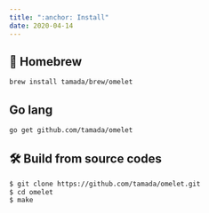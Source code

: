 ```yaml
---
title: ":anchor: Install"
date: 2020-04-14
---
```


## :beer: Homebrew

```sh
brew install tamada/brew/omelet
```

## Go lang

```sh
go get github.com/tamada/omelet
```

## :hammer_and_wrench: Build from source codes

```sh
$ git clone https://github.com/tamada/omelet.git
$ cd omelet
$ make
```
